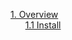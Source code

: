 [1. Overview](/madog/Overview/readme.md#overview)<br>
&nbsp;&nbsp;&nbsp;&nbsp;&nbsp;&nbsp;[1.1 Install](/madog/Overview/readme.md#install)<br>

 

